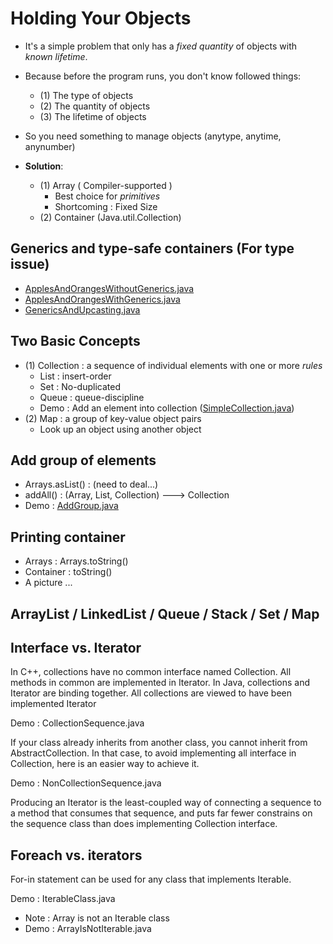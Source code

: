 # Holding Your Objects

- It's a simple problem that only has a _fixed quantity_ of objects with _known lifetime_.

- Because before the program runs, you don't know followed things:

  - (1) The type of objects
  - (2) The quantity of objects
  - (3) The lifetime of objects

- So you need something to manage objects (anytype, anytime, anynumber)
- __Solution__:
  - (1) Array ( Compiler-supported )
    - Best choice for _primitives_
    - Shortcoming : Fixed Size
  - (2) Container (Java.util.Collection)

## Generics and type-safe containers (For type issue)

- [ApplesAndOrangesWithoutGenerics.java](Exercise/ApplesAndOrangesWithoutGenerics.java)
- [ApplesAndOrangesWithGenerics.java](./Exercise/ApplesAndOrangesWithGenerics.java)
- [GenericsAndUpcasting.java](./Exercise/GenericsAndUpcasting.java)

## Two Basic Concepts

- (1) Collection : a sequence of individual elements with one or more _rules_
  - List : insert-order
  - Set : No-duplicated
  - Queue : queue-discipline
  - Demo : Add an element into collection ([SimpleCollection.java](Exercise/SimpleCollection.java))
- (2) Map : a group of key-value object pairs
  - Look up an object using another object

## Add group of elements

- Arrays.asList() : (need to deal...)
- addAll() : (Array, List, Collection) ---> Collection
- Demo : [AddGroup.java](Exercise/AddGroups.java)

## Printing container

- Arrays : Arrays.toString()
- Container : toString()
- A picture ...

## ArrayList / LinkedList / Queue / Stack / Set / Map


## Interface vs. Iterator

In C++, collections have no common interface named Collection.
All methods in common are implemented in Iterator.
In Java, collections and Iterator are binding together.
All collections are viewed to have been implemented Iterator

Demo : CollectionSequence.java


If your class already inherits from another class, you cannot inherit from AbstractCollection. In that case, to avoid implementing all interface in Collection, here is an easier way to achieve it.

Demo : NonCollectionSequence.java

Producing an Iterator is the least-coupled way of connecting a sequence to a method that consumes that sequence, and puts far fewer constrains on the sequence class than does implementing Collection interface.

## Foreach vs. iterators

For-in statement can be used for any class that implements Iterable.

Demo : IterableClass.java

- Note : Array is not an Iterable class
- Demo : ArrayIsNotIterable.java




